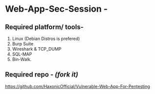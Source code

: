 #  Web-App-Sec-Session - 

## Required platform/ tools-
1. Linux (Debian Distros is prefered)
2. Burp Suite 
3. Wireshark & TCP_DUMP
4. SQL-MAP
5. Bin-Walk. 

## Required repo - *(fork it)*
https://github.com/HaxonicOfficial/Vulnerable-Web-App-For-Pentesting
